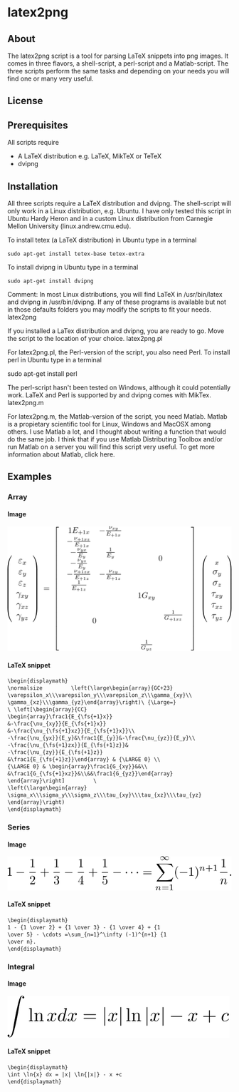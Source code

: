 # latex2png

## About

The latex2png script is a tool for parsing LaTeX snippets into png images. It comes in three flavors, a shell-script, a perl-script and a Matlab-script. The three scripts perform the same tasks and depending on your needs you will find one or many very useful.

## License


## Prerequisites
All scripts require

* A LaTeX distribution e.g. LaTeX, MikTeX or TeTeX
* dvipng

## Installation

All three scripts require a LaTeX distribution and dvipng. The shell-script will only work in a Linux distribution, e.g. Ubuntu. I have only tested this script in Ubuntu Hardy Heron and in a custom Linux distribution from Carnegie Mellon University (linux.andrew.cmu.edu).

To install tetex (a LaTeX distribution) in Ubuntu type in a terminal

```
sudo apt-get install tetex-base tetex-extra
```

To install dvipng in Ubuntu type in a terminal

```
sudo apt-get install dvipng
```

Comment: In most Linux distributions, you will find LaTeX in /usr/bin/latex and dvipng in /usr/bin/dvipng. If any of these programs is available but not in those defaults folders you may modify the scripts to fit your needs.
latex2png

If you installed a LaTex distribution and dvipng, you are ready to go. Move the script to the location of your choice.
latex2png.pl

For latex2png.pl, the Perl-version of the script, you also need Perl. To install perl in Ubuntu type in a terminal

sudo apt-get install perl

The perl-script hasn't been tested on Windows, although it could potentially work. LaTeX and Perl is supported by and dvipng comes with MikTex.
latex2png.m

For latex2png.m, the Matlab-version of the script, you need Matlab. Matlab is a propietary scientific tool for Linux, Windows and MacOSX among others. I use Matlab a lot, and I thought about writing a function that would do the same job. I think that if you use Matlab Distributing Toolbox and/or run Matlab on a server you will find this script very useful. To get more information about Matlab, click here.

## Examples

### Array
#### Image
![Array](images/array.png)

#### LaTeX snippet

```
\begin{displaymath}
\normalsize         \left(\large\begin{array}{GC+23}         
\varepsilon_x\\\varepsilon_y\\\varepsilon_z\\\gamma_{xy}\\         
\gamma_{xz}\\\gamma_{yz}\end{array}\right)\ {\Large=}         
\ \left[\begin{array}{CC}         
\begin{array}\frac1{E_{\fs{+1}x}}         
&-\frac{\nu_{xy}}{E_{\fs{+1}x}}         
&-\frac{\nu_{\fs{+1}xz}}{E_{\fs{+1}x}}\\         
-\frac{\nu_{yx}}{E_y}&\frac1{E_{y}}&-\frac{\nu_{yz}}{E_y}\\         
-\frac{\nu_{\fs{+1}zx}}{E_{\fs{+1}z}}&         
-\frac{\nu_{zy}}{E_{\fs{+1}z}}         
&\frac1{E_{\fs{+1}z}}\end{array} & {\LARGE 0} \\         
{\LARGE 0} & \begin{array}\frac1{G_{xy}}&&\\         
&\frac1{G_{\fs{+1}xz}}&\\&&\frac1{G_{yz}}\end{array}         
\end{array}\right]         \ 
\left(\large\begin{array}         
\sigma_x\\\sigma_y\\\sigma_z\\\tau_{xy}\\\tau_{xz}\\\tau_{yz}         
\end{array}\right)
\end{displaymath}
```

### Series
#### Image
![Array](images/series.png)

#### LaTeX snippet

```
\begin{displaymath}
1 - {1 \over 2} + {1 \over 3} - {1 \over 4} + {1 
\over 5} - \cdots =\sum_{n=1}^\infty (-1)^{n+1} {1 
\over n}.
\end{displaymath}
```

### Integral
#### Image
![Array](images/integral.png)

#### LaTeX snippet

```
\begin{displaymath}
\int \ln{x} dx = |x| \ln{|x|} - x +c
\end{displaymath}
```
